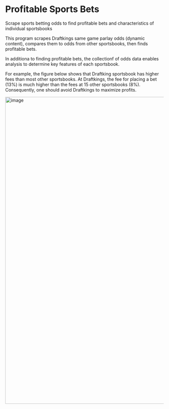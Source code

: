 # Profitable Sports Bets
Scrape sports betting odds to find profitable bets and characteristics of individual sportsbooks

This program scrapes Draftkings same game parlay odds (dynamic content), compares them to odds from other sportsbooks, then finds profitable bets.

In additiona to finding profitable bets, the collectionf of odds data enables analysis to determine key features of each sportsbook.

For example, the figure below shows that Draftking sportsbook has higher fees than most other sportsbooks. At Draftkings, the fee for placing a bet (13%) is much higher than the fees at 15 other sportsbooks (8%). Consequently, one should avoid Draftkings to maximize profits.

<img width="976" alt="image" src="https://github.com/user-attachments/assets/4e76ae89-9805-4082-8aca-4e94569ac184" />

